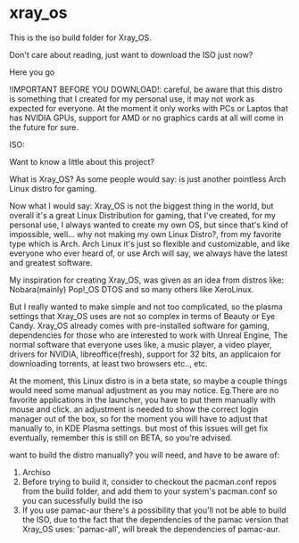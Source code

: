 # xray_os
This is the iso build folder for Xray_OS.

Don't care about reading, just want to download the ISO just now?

Here you go

!IMPORTANT BEFORE YOU DOWNLOAD!: careful, be aware that this distro is something that I created for my personal use, it may not work as expected for everyone. At the moment it only works with PCs or Laptos that has NVIDIA GPUs, support for AMD or no graphics cards at all will come in the future for sure.

ISO: 

Want to know a little about this project?

What is Xray_OS? 
As some people would say: is just another pointless Arch Linux distro for gaming.

Now what I would say:
Xray_OS is not the biggest thing in the world, but overall it's a great Linux Distribution for gaming, that I've created, for my personal use, I always wanted to create my own OS, but since that's kind of impossible, well...
why not making my own Linux Distro?, from my favorite type which is Arch. Arch Linux it's just so flexible and customizable, and like everyone who ever heard of, or use Arch will say, we always have the latest and greatest software.

My inspiration for creating Xray_OS, was given as an idea from distros like: 
Nobara(mainly) 
Pop!_OS 
DTOS 
and so many others like XeroLinux.

But I really wanted to make simple and not too complicated, so the plasma settings that Xray_OS uses are not so complex in terms of Beauty or Eye Candy. Xray_OS already comes with pre-installed software for gaming, dependencies for those who are interested to work with Unreal Engine, The normal software that everyone uses like, a music player, a video player, drivers for NVIDIA, libreoffice(fresh), support for 32 bits, an applicaion for downloading torrents, at least two browsers etc.., etc.

At the moment, this Linux distro is in a beta state, so maybe a couple things would need some manual adjustment as you may notice. 
Eg.There are no favorite applications in the launcher, you have to put them manually with mouse and click.
an adjustment is needed to show the correct login manager out of the box, so for the moment you will have to adjust that manually to, in KDE Plasma settings.
but most of this issues will get fix eventually, remember this is still on BETA, so you're advised.

want to build the distro manually? you will need, and have to be aware of:
1. Archiso
2. Before trying to build it, consider to checkout the pacman.conf repos from the build folder, and add them to your system's pacman.conf so you can sucessfully build the iso
3. If you use pamac-aur there's a possibility that you'll not be able to build the ISO, due to the fact that the dependencies of the pamac version that Xray_OS uses: 'pamac-all', will break the dependencies of pamac-aur. 
